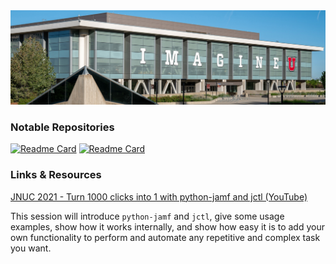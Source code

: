 <img src="marriott_lib_building.png">

### Notable Repositories

[![Readme Card](https://github-readme-stats.vercel.app/api/pin/?username=univ-of-utah-marriott-library-apple&repo=python-jamf&show_icons=true&theme=dark)](https://github.com/univ-of-utah-marriott-library-apple/python-jamf)
[![Readme Card](https://github-readme-stats.vercel.app/api/pin/?username=univ-of-utah-marriott-library-apple&repo=jctl&show_icons=true&theme=dark)](https://github.com/univ-of-utah-marriott-library-apple/jctl)

### Links & Resources

[JNUC 2021 - Turn 1000 clicks into 1 with python-jamf and jctl (YouTube)](https://www.youtube.com/watch?v=2YLriNwyP3s)

This session will introduce `python-jamf` and `jctl`, give some usage examples, show how it works internally, and show how easy it is to add your own functionality to perform and automate any repetitive and complex task you want. 
